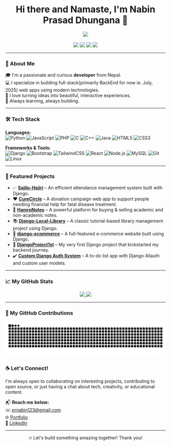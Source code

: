 <h1 align="center">Hi there and Namaste, I'm Nabin Prasad Dhungana 👋</h1>

<p align="center">
  <img src="https://readme-typing-svg.herokuapp.com/?lines=Passionate+Fullstack+Developer;Lifelong+Learner+📚;Always+Coding+Something+Cool!&center=true&width=500&height=45" />
</p>

<p align="center">
  <a href="https://github.com/nabinprasaddhungana"><img src="https://img.shields.io/github/followers/nabinprasaddhungana?label=Follow&style=social"></a>
  <a href="mailto:prnabin123@gmail.com"><img src="https://img.shields.io/badge/email-prnabin123%40gmail.com-red?style=flat-square&logo=gmail"></a>
  <a href="https://www.linkedin.com/in/nabin-prasad-dhungana/"><img src="https://img.shields.io/badge/LinkedIn-nabin--prasad--dhungana-blue?style=flat-square&logo=linkedin"></a>
  <a href="https://x.com/NabinPrasadDhu1"><img src="https://img.shields.io/badge/Twitter-@NabinPrasadDhu1-1DA1F2?style=flat-square&logo=twitter"></a>
</p>

---

### 🚀 About Me

🎓 I'm a passionate and curious **developer** from Nepal.  
💻 I specialize in building full-stack(primarily BackEnd for now ie. July, 2025) web apps using modern technologies.  
🎨 I love turning ideas into beautiful, interactive experiences.  
🌱 Always learning, always building.

---

### 🛠️ Tech Stack

**Languages:**  
![Python](https://img.shields.io/badge/Python-3776AB?style=flat&logo=python&logoColor=white)
![JavaScript](https://img.shields.io/badge/JavaScript-F7DF1E?style=flat&logo=javascript&logoColor=black)
![PHP](https://img.shields.io/badge/PHP-777BB4?style=flat&logo=php&logoColor=white)
![C](https://img.shields.io/badge/C-00599C?style=flat&logo=c&logoColor=white)
![C++](https://img.shields.io/badge/C%2B%2B-00599C?style=flat&logo=c%2B%2B&logoColor=white)
![Java](https://img.shields.io/badge/Java-ED8B00?style=flat&logo=openjdk&logoColor=white)
![HTML5](https://img.shields.io/badge/HTML5-E34F26?style=flat&logo=html5&logoColor=white)
![CSS3](https://img.shields.io/badge/CSS3-1572B6?style=flat&logo=css3)

**Frameworks & Tools:**  
![Django](https://img.shields.io/badge/Django-092E20?style=flat&logo=django)
![Bootstrap](https://img.shields.io/badge/Bootstrap-563D7C?style=flat&logo=bootstrap)
![TailwindCSS](https://img.shields.io/badge/Tailwind_CSS-38B2AC?style=flat&logo=tailwind-css)
![React](https://img.shields.io/badge/React-20232A?style=flat&logo=react)
![Node.js](https://img.shields.io/badge/Node.js-339933?style=flat&logo=nodedotjs)
![MySQL](https://img.shields.io/badge/MySQL-005C84?style=flat&logo=mysql)
![Git](https://img.shields.io/badge/Git-F05032?style=flat&logo=git)
![Linux](https://img.shields.io/badge/Linux-FCC624?style=flat&logo=linux&logoColor=black)

---

### 🌟 Featured Projects

- ✅ [**Sajilo-Hajiri**](https://github.com/NabinPrasadDhungana/Sajilo-Hajiri) – An efficient attendance management system built with Django.
- ❤️ [**CureCircle**](https://github.com/hemrajpant69/CureCircle) – A donation campaign web app to support people needing financial help for fatal disease treatment.
- 🚀 [**HamroNotes**](https://github.com/NabinPrasadDhungana/HamroNotes) – A powerful platform for buying & selling academic and non-academic notes.
- 📚 [**Django-Local-Library**](https://github.com/NabinPrasadDhungana/Django-Local-Library) – A classic tutorial-based library management project using Django.
- 🛒 [**django-ecommerce**](https://github.com/NabinPrasadDhungana/django-ecommerce) – A full-featured e-commerce website built using Django.
- 🧪 [**DjangoProject1st**](https://github.com/NabinPrasadDhungana/DjangoProject1st) – My very first Django project that kickstarted my backend journey.
- ✔️ [**Custom Django Auth System**](https://github.com/NabinPrasadDhungana/todo_list_project) – A to-do list app with Django Allauth and custom user models.

---

### 📈 My GitHub Stats
<a href="https://nabinprasaddhungana.com.np">
  <p align="center">
    <img src="https://github-readme-stats.vercel.app/api?username=nabinprasaddhungana&show_icons=true&theme=tokyonight" width="47%"/>
    <img src="https://github-readme-streak-stats.herokuapp.com/?user=nabinprasaddhungana&theme=tokyonight" width="47%"/>
  </p>
</a>

---

### 🐍 My GitHub Contributions

<a href="https://nabinprasaddhungana.com.np">
  <p align="center">
    <img src="https://raw.githubusercontent.com/nabinprasaddhungana/nabinprasaddhungana/output/github-contribution-grid-snake-dark.svg" alt="Snake animation" />
  </p>
</a>


### ☕ Let's Connect!

I'm always open to collaborating on interesting projects, contributing to open source, or just having a chat about tech, creativity, or educational content.

📬 **Reach me below:**  
✉️ [prnabin123@gmail.com](mailto:prnabin123@gmail.com)  
🌐 [Portfolio](https://nabinprasaddhungana.com.np)  
🔗 [LinkedIn](https://www.linkedin.com/in/nabin-prasad-dhungana/)

---

<p align="center">
  🔥 Let's build something amazing together! Thank you!
</p>
